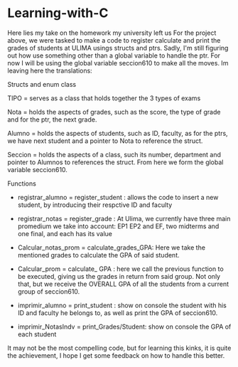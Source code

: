 # Learning-with-C
Here lies my  take on the homework my university left us 
For the project above, we were tasked to make a code to register calculate and print the grades of students at ULIMA usings structs and ptrs. Sadly, I'm still figuring out how 
use something other than a global variable to handle the ptr. For now I will be using the global variable seccion610 to make all the moves.
Im leaving here the translations:

Structs and enum class

TIPO = serves as a class that holds together the 3 types of exams 

Nota = holds the aspects of grades, such as the score, the type of grade and for the ptr, the next grade.

Alumno = holds the aspects of students, such as ID, faculty, as for the ptrs, we have next student and a pointer to Nota to reference the struct.

Seccion = holds the aspects of a class, such its number, department and pointer to Alumnos to references the struct. From here we form the global variable seccion610.


Functions
- registrar_alumno = register_student : allows the code to insert a new student, by introducing their respctive ID and faculty

- registrar_notas = register_grade : At Ulima, we currently have three main promedium we take into account: EP1 EP2 and EF, two midterms and one final, and each has its value
 
- Calcular_notas_prom = calculate_grades_GPA: Here we take the mentioned grades to calculate the GPA of said student. 

- Calcular_prom = calculate_ GPA : here we call the previous function to be executed, giving us the grades in return from said group. 
  Not only that, but we receive the OVERALL GPA of all the students from a current group of seccion610.

- imprimir_alumno = print_student : show on console the student with his ID and faculty he belongs to, as well as print the GPA of seccion610.

- imprimir_NotasIndv = print_Grades/Student: show on console the GPA of each student  
  
It may not be the most compelling code, but for learning this kinks, it is quite the achievement, I hope I get some feedback on how to handle this better. 

